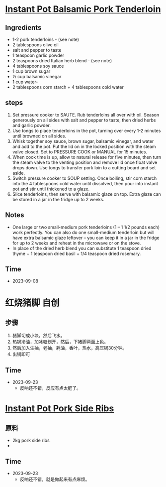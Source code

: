 # [Instant Pot Balsamic Pork Tenderloin](https://www.lecremedelacrumb.com/instant-pot-balsamic-pork-tenderloin/)

## Ingredients
- 1-2 pork tenderloins - (see note)
- 2 tablespoons olive oil
- salt and pepper to taste
- 1 teaspoon garlic powder
- 2 teaspoons dried Italian herb blend - (see note)
- 4 tablespoons soy sauce
- 1 cup brown sugar
- ½ cup balsamic vinegar
- 1 cup water- 
- 2 tablespoons corn starch + 4 tablespoons cold water

## steps

1. Set pressure cooker to SAUTE. Rub tenderloins all over with oil. Season generously on all sides with salt and pepper to taste, then dried herbs and garlic powder. 
2. Use tongs to place tenderloins in the pot, turning over every 1-2 minutes until browned on all sides. 
3. Whisk together soy sauce, brown sugar, balsamic vinegar, and water and add to the pot. Put the lid on in the locked position with the steam valve closed. Set to PRESSURE COOK or MANUAL for 15 minutes. 
4. When cook time is up, allow to natural release for five minutes, then turn the steam valve to the venting position and remove lid once float valve drops down. Use tongs to transfer pork loin to a cutting board and set aside.
5. Switch pressure cooker to SOUP setting. Once boiling, stir corn starch into the 4 tablespoons cold water until dissolved, then pour into instant pot and stir until thickened to a glaze. 
6. Slice tenderloins, then serve with balsamic glaze on top. Extra glaze can be stored in a jar in the fridge up to 2 weeks. 

## Notes
- One large or two small-medium pork tenderloins (1 – 1 1/2 pounds each) work perfectly. You can also do one small-medium tenderloin but will have extra balsamic glaze leftover – you can keep it in a jar in the fridge for up to 2 weeks and reheat in the microwave or on the stove. 
- In place of the dried herb blend you can substitute 1 teaspoon dried thyme + 1 teaspoon dried basil + 1/4 teaspoon dried rosemary. 

## Time
- 2023-09-08

# 红烧猪脚 自创

## 步骤
1. 猪脚切成小块，然后飞水。
2. 热锅冷油，加冰糖划开，然后，下猪脚两面上色。
3. 然后加入生抽，老抽，耗油，香叶，热水，高压锅30分钟。
4. 出锅即可

## Time
- 2023-09-23
  - 反响还不错，反应有点太肥了。 

# [Instant Pot Pork Side Ribs](https://www.pressurecookrecipes.com/easy-bbq-instant-pot-ribs/)
## 原料
- 2kg pork side ribs
- 
## Time
- 2023-09-23
  - 反响还不错，就是做起来有点麻烦。 
